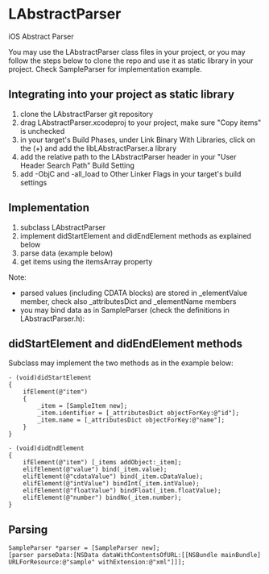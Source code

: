 LAbstractParser
===============

iOS Abstract Parser

You may use the LAbstractParser class files in your project, or you may follow the steps below to clone the repo and use it as static library in your project. Check SampleParser for implementation example.

Integrating into your project as static library
-----------------------------------------------

1. clone the LAbstractParser git repository
2. drag LAbstractParser.xcodeproj to your project, make sure "Copy items" is unchecked
3. in your target's Build Phases, under Link Binary With Libraries, click on the (+) and add the libLAbstractParser.a library
4. add the relative path to the LAbstractParser header in your "User Header Search Path" Build Setting
5. add -ObjC and -all_load to Other Linker Flags in your target's build settings

Implementation
--------------
1. subclass LAbstractParser
2. implement didStartElement and didEndElement methods as explained below
3. parse data (example below)
4. get items using the itemsArray property

Note:
* parsed values (including CDATA blocks) are stored in _elementValue member, check also _attributesDict and _elementName members
* you may bind data as in SampleParser (check the definitions in LAbstractParser.h):

didStartElement and didEndElement methods
-------------------------------------------------

Subclass may implement the two methods as in the example below:

    - (void)didStartElement
    {
        ifElement(@"item")
        {
            _item = [SampleItem new];
            _item.identifier = [_attributesDict objectForKey:@"id"];
            _item.name = [_attributesDict objectForKey:@"name"];
        }
    }

    - (void)didEndElement
    {
        ifElement(@"item") [_items addObject:_item];
        elifElement(@"value") bind(_item.value);
        elifElement(@"cdataValue") bind(_item.cDataValue);
        elifElement(@"intValue") bindInt(_item.intValue);
        elifElement(@"floatValue") bindFloat(_item.floatValue);
        elifElement(@"number") bindNo(_item.number);
    }

Parsing
-------

    SampleParser *parser = [SampleParser new];
    [parser parseData:[NSData dataWithContentsOfURL:[[NSBundle mainBundle] URLForResource:@"sample" withExtension:@"xml"]]];
